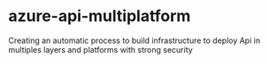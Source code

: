 # azure-api-multiplatform
Creating an automatic process to build infrastructure to deploy Api in multiples layers and platforms with strong security
